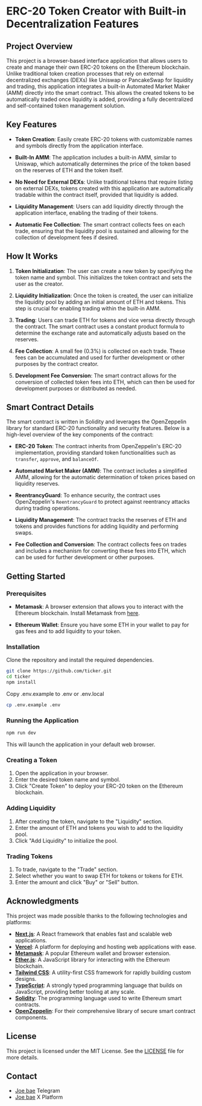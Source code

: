 # ERC-20 Token Creator with Built-in Decentralization Features

## Project Overview

This project is a browser-based interface application that allows users to create and manage their own ERC-20 tokens on the Ethereum blockchain. Unlike traditional token creation processes that rely on external decentralized exchanges (DEXs) like Uniswap or PancakeSwap for liquidity and trading, this application integrates a built-in Automated Market Maker (AMM) directly into the smart contract. This allows the created tokens to be automatically traded once liquidity is added, providing a fully decentralized and self-contained token management solution.

## Key Features

- **Token Creation**: Easily create ERC-20 tokens with customizable names and symbols directly from the application interface.
  
- **Built-In AMM**: The application includes a built-in AMM, similar to Uniswap, which automatically determines the price of the token based on the reserves of ETH and the token itself.

- **No Need for External DEXs**: Unlike traditional tokens that require listing on external DEXs, tokens created with this application are automatically tradable within the contract itself, provided that liquidity is added.

- **Liquidity Management**: Users can add liquidity directly through the application interface, enabling the trading of their tokens.

- **Automatic Fee Collection**: The smart contract collects fees on each trade, ensuring that the liquidity pool is sustained and allowing for the collection of development fees if desired.

## How It Works

1. **Token Initialization**: The user can create a new token by specifying the token name and symbol. This initializes the token contract and sets the user as the creator.

2. **Liquidity Initialization**: Once the token is created, the user can initialize the liquidity pool by adding an initial amount of ETH and tokens. This step is crucial for enabling trading within the built-in AMM.

3. **Trading**: Users can trade ETH for tokens and vice versa directly through the contract. The smart contract uses a constant product formula to determine the exchange rate and automatically adjusts based on the reserves.

4. **Fee Collection**: A small fee (0.3%) is collected on each trade. These fees can be accumulated and used for further development or other purposes by the contract creator.

5. **Development Fee Conversion**: The smart contract allows for the conversion of collected token fees into ETH, which can then be used for development purposes or distributed as needed.

## Smart Contract Details

The smart contract is written in Solidity and leverages the OpenZeppelin library for standard ERC-20 functionality and security features. Below is a high-level overview of the key components of the contract:

- **ERC-20 Token**: The contract inherits from OpenZeppelin's ERC-20 implementation, providing standard token functionalities such as `transfer`, `approve`, and `balanceOf`.

- **Automated Market Maker (AMM)**: The contract includes a simplified AMM, allowing for the automatic determination of token prices based on liquidity reserves.

- **ReentrancyGuard**: To enhance security, the contract uses OpenZeppelin's `ReentrancyGuard` to protect against reentrancy attacks during trading operations.

- **Liquidity Management**: The contract tracks the reserves of ETH and tokens and provides functions for adding liquidity and performing swaps.

- **Fee Collection and Conversion**: The contract collects fees on trades and includes a mechanism for converting these fees into ETH, which can be used for further development or other purposes.

## Getting Started

### Prerequisites

- **Metamask**: A browser extension that allows you to interact with the Ethereum blockchain. Install Metamask from [here](https://metamask.io/).

- **Ethereum Wallet**: Ensure you have some ETH in your wallet to pay for gas fees and to add liquidity to your token.

### Installation

Clone the repository and install the required dependencies.

```bash
git clone https://github.com/ticker.git
cd ticker
npm install
```

Copy .env.example to .env or .env.local

```bash
cp .env.example .env
```

### Running the Application

```bash
npm run dev
```

This will launch the application in your default web browser.

### Creating a Token

1. Open the application in your browser.
2. Enter the desired token name and symbol.
3. Click "Create Token" to deploy your ERC-20 token on the Ethereum blockchain.

### Adding Liquidity

1. After creating the token, navigate to the "Liquidity" section.
2. Enter the amount of ETH and tokens you wish to add to the liquidity pool.
3. Click "Add Liquidity" to initialize the pool.

### Trading Tokens

1. To trade, navigate to the "Trade" section.
2. Select whether you want to swap ETH for tokens or tokens for ETH.
3. Enter the amount and click "Buy" or "Sell" button.

## Acknowledgments

This project was made possible thanks to the following technologies and platforms:

- [**Next.js**](https://nextjs.org/): A React framework that enables fast and scalable web applications.
- [**Vercel**](https://vercel.com/): A platform for deploying and hosting web applications with ease.
- [**Metamask**](https://metamask.io/): A popular Ethereum wallet and browser extension.
- [**Ether.js**](https://docs.ethers.org/v6/): A JavaScript library for interacting with the Ethereum blockchain.
- [**Tailwind CSS**](https://tailwindcss.com/): A utility-first CSS framework for rapidly building custom designs.
- [**TypeScript**](https://www.typescriptlang.org/): A strongly typed programming language that builds on JavaScript, providing better tooling at any scale.
- [**Solidity**](https://soliditylang.org/): The programming language used to write Ethereum smart contracts.
- [**OpenZeppelin**](https://openzeppelin.com/): For their comprehensive library of secure smart contract components.

## License

This project is licensed under the MIT License. See the [LICENSE](/LICENSE.md) file for more details.

## Contact
- [Joe bae](https://t.me/joebaeda) Telegram
- [Joe bae](https://x.com/joebaeda) X Platform